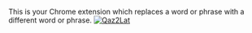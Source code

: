 This is your Chrome extension which replaces a word or phrase with a different word or phrase. 
<a href="http://cs.ecs.baylor.edu/~zhunussov/qaz2lat.gif"><img src="http://cs.ecs.baylor.edu/~zhunussov/qaz2lat.gif" alt="Qaz2Lat" border="0" /></a>
